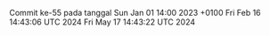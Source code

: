 Commit ke-55 pada tanggal Sun Jan 01 14:00 2023 +0100
Fri Feb 16 14:43:06 UTC 2024
Fri May 17 14:43:22 UTC 2024
